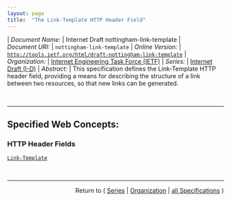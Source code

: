 ```yaml
---
layout: page
title:  "The Link-Template HTTP Header Field"
---
```


| *Document Name:* | Internet Draft nottingham-link-template
| *Document URI:* | `nottingham-link-template`
| *Online Version:* | [`http://tools.ietf.org/html/draft-nottingham-link-template`](http://tools.ietf.org/html/draft-nottingham-link-template)
| *Organization:* | [Internet Engineering Task Force (IETF)](..  "List of specification series by this organization")
| *Series:* | [Internet Draft (I-D)](.  "List of specifications in this series")
| *Abstract:* | This specification defines the Link-Template HTTP header field, providing a means for describing the structure of a link between two resources, so that new links can be generated.

<br/>
<hr/>

## Specified Web Concepts:

### HTTP Header Fields

[`Link-Template`](/concepts/http-header/Link-Template "The Link-Template entity-header field provides a means for serialising one or more links into HTTP headers. It is semantically equivalent to the Link header field, except that it uses URI Templates to convey the structure of links.")



<br/>
<hr/>

<p style="text-align: right">Return to ( <a href="./">Series</a> | <a href="../">Organization</a> | <a href="../../">all Specifications</a> )</p>